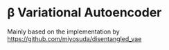 # β Variational Autoencoder

Mainly based on the implementation by https://github.com/miyosuda/disentangled_vae
